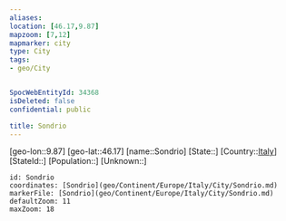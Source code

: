 ```yaml
---
aliases: 
location: [46.17,9.87]
mapzoom: [7,12] 
mapmarker: city 
type: City
tags:
- geo/City


SpocWebEntityId: 34368
isDeleted: false
confidential: public

title: Sondrio
---
```

[geo-lon::9.87]
[geo-lat::46.17]
[name::Sondrio]
[State::]
[Country::[Italy](geo/Continent/Europe/Italy.md)]
[StateId::]
[Population::]
[Unknown::]


```leaflet
id: Sondrio
coordinates: [Sondrio](geo/Continent/Europe/Italy/City/Sondrio.md)
markerFile: [Sondrio](geo/Continent/Europe/Italy/City/Sondrio.md)
defaultZoom: 11 
maxZoom: 18
```



